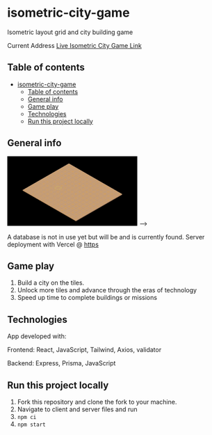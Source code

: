 # isometric-city-game

Isometric layout grid and city building game 

Current Address [Live Isometric City Game Link](https://rococo-kleicha-53fa88.netlify.app/)

## Table of contents

- [isometric-city-game](#isometric-city-game)
  - [Table of contents](#table-of-contents)
  - [General info](#general-info)
  - [Game play](#game-play)
  - [Technologies](#technologies)
  - [Run this project locally](#run-this-project-locally)


## General info

<!-- <!-- <img src='./assets/images/bioclickerMd.png' alt='login page' style='width: 300px; height: 200px;' /> -->
<img src='./assets/images/tile-grid.png' alt='Tile grid' style='width: 300px; height: 160px;' /> -->

A database is not in use yet but will be and is currently found.
Server deployment with Vercel @ [https](https://webdesignsbytom-app.vercel.app/)

## Game play

1. Build a city on the tiles.
2. Unlock more tiles and advance through the eras of technology
3. Speed up time to complete buildings or missions

## Technologies

App developed with:

Frontend: React, JavaScript, Tailwind, Axios, validator

Backend: Express, Prisma, JavaScript

## Run this project locally

1. Fork this repository and clone the fork to your machine.
2. Navigate to client and server files and run
3. `npm ci`
4. `npm start`

